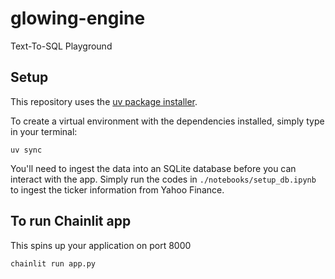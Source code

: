 # glowing-engine
Text-To-SQL Playground

## Setup
This repository uses the [uv package installer](https://docs.astral.sh/uv/pip/packages/). 

To create a virtual environment with the dependencies installed, simply type in your terminal:
```
uv sync
```

You'll need to ingest the data into an SQLite database before you can interact with the app. Simply run the codes in `./notebooks/setup_db.ipynb` to ingest the ticker information from Yahoo Finance.

## To run Chainlit app
This spins up your application on port 8000
```
chainlit run app.py
```
